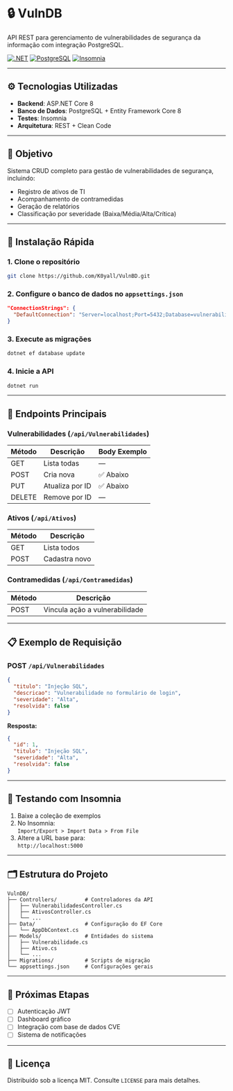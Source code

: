 # 🔒 VulnDB

API REST para gerenciamento de vulnerabilidades de segurança da informação com integração PostgreSQL.

[![.NET](https://img.shields.io/badge/.NET-8.0-purple)](https://dotnet.microsoft.com/)
[![PostgreSQL](https://img.shields.io/badge/PostgreSQL-16.0-blue)](https://www.postgresql.org/)
[![Insomnia](https://img.shields.io/badge/Testes-Insomnia-5849BE)](https://insomnia.rest/)

---

## ⚙️ Tecnologias Utilizadas

- **Backend**: ASP.NET Core 8  
- **Banco de Dados**: PostgreSQL + Entity Framework Core 8  
- **Testes**: Insomnia  
- **Arquitetura**: REST + Clean Code

---

## 🎯 Objetivo

Sistema CRUD completo para gestão de vulnerabilidades de segurança, incluindo:

- Registro de ativos de TI  
- Acompanhamento de contramedidas  
- Geração de relatórios  
- Classificação por severidade (Baixa/Média/Alta/Crítica)

---

## 🚀 Instalação Rápida

### 1. Clone o repositório

```bash
git clone https://github.com/K0yall/VulnBD.git
```

### 2. Configure o banco de dados no `appsettings.json`

```json
"ConnectionStrings": {
  "DefaultConnection": "Server=localhost;Port=5432;Database=vulnerability_db;User Id=postgres;Password=sua_senha;"
}
```

### 3. Execute as migrações

```bash
dotnet ef database update
```

### 4. Inicie a API

```bash
dotnet run
```

---

## 📡 Endpoints Principais

### Vulnerabilidades (`/api/Vulnerabilidades`)

| Método | Descrição         | Body Exemplo |
|--------|-------------------|--------------|
| GET    | Lista todas       | —            |
| POST   | Cria nova         | ✅ Abaixo     |
| PUT    | Atualiza por ID   | ✅ Abaixo     |
| DELETE | Remove por ID     | —            |

### Ativos (`/api/Ativos`)

| Método | Descrição         |
|--------|-------------------|
| GET    | Lista todos       |
| POST   | Cadastra novo     |

### Contramedidas (`/api/Contramedidas`)

| Método | Descrição                           |
|--------|-------------------------------------|
| POST   | Vincula ação a vulnerabilidade      |

---

## 📋 Exemplo de Requisição

### POST `/api/Vulnerabilidades`

```json
{
  "titulo": "Injeção SQL",
  "descricao": "Vulnerabilidade no formulário de login",
  "severidade": "Alta",
  "resolvida": false
}
```

**Resposta:**

```json
{
  "id": 1,
  "titulo": "Injeção SQL",
  "severidade": "Alta",
  "resolvida": false
}
```

---

## 🧪 Testando com Insomnia

1. Baixe a coleção de exemplos  
2. No Insomnia:  
   `Import/Export > Import Data > From File`  
3. Altere a URL base para:  
   `http://localhost:5000`

---

## 🗂️ Estrutura do Projeto

```
VulnDB/
├── Controllers/         # Controladores da API
│   ├── VulnerabilidadesController.cs
│   ├── AtivosController.cs
│   └── ...
├── Data/                # Configuração do EF Core
│   └── AppDbContext.cs
├── Models/              # Entidades do sistema
│   ├── Vulnerabilidade.cs
│   ├── Ativo.cs
│   └── ...
├── Migrations/          # Scripts de migração
└── appsettings.json     # Configurações gerais
```

---

## 📌 Próximas Etapas

- [ ] Autenticação JWT  
- [ ] Dashboard gráfico  
- [ ] Integração com base de dados CVE  
- [ ] Sistema de notificações  

---

## 📄 Licença

Distribuído sob a licença MIT. Consulte `LICENSE` para mais detalhes.
